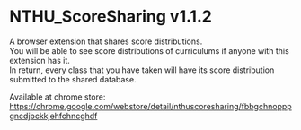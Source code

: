 # NTHU_ScoreSharing v1.1.2

A browser extension that shares score distributions.  
You will be able to see score distributions of curriculums if anyone with this extension has it.  
In return, every class that you have taken will have its score distribution submitted to the shared database.  

Available at chrome store: https://chrome.google.com/webstore/detail/nthuscoresharing/fbbgchnopppgncdjbckkjehfchncghdf
